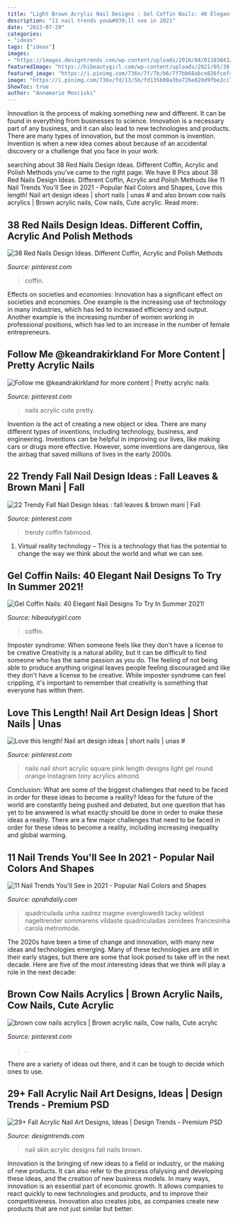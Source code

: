 ```yaml
---
title: "Light Brown Acrylic Nail Designs : Gel Coffin Nails: 40 Elegant Nail Designs To Try In Summer 2021!"
description: "11 nail trends you&#039;ll see in 2021"
date: "2023-07-29"
categories:
- "ideas"
tags: ["ideas"]
images:
- "https://images.designtrends.com/wp-content/uploads/2016/04/01103843/Fashionable-Nail-Design-For-White-Skin.jpg"
featuredImage: "https://hibeautygirl.com/wp-content/uploads/2021/05/38-11.jpg"
featured_image: "https://i.pinimg.com/736x/7f/7b/b6/7f7bb68abce826fcef4cc975936fbdb1.jpg"
image: "https://i.pinimg.com/736x/fd/13/5b/fd135b00a3ba726e820d9fbe2cc77503.jpg"
ShowToc: true
author: "Annamarie Mosciski"
---
```



Innovation is the process of making something new and different. It can be found in everything from businesses to science. Innovation is a necessary part of any business, and it can also lead to new technologies and products. There are many types of innovation, but the most common is invention. Invention is when a new idea comes about because of an accidental discovery or a challenge that you face in your work.

	

		
searching about 38 Red Nails Design Ideas. Different Coffin, Acrylic and Polish Methods you've came to the right page. We have 8 Pics about 38 Red Nails Design Ideas. Different Coffin, Acrylic and Polish Methods like 11 Nail Trends You&#039;ll See in 2021 - Popular Nail Colors and Shapes, Love this length! Nail art design ideas | short nails | unas # and also brown cow nails acrylics | Brown acrylic nails, Cow nails, Cute acrylic. Read more:
		
    
## 38 Red Nails Design Ideas. Different Coffin, Acrylic And Polish Methods

<img loading=lazy src="https://i.pinimg.com/736x/56/8d/cb/568dcb77ca91370e47c19ce20864e3e4.jpg" onerror="this.onerror=null;this.src='https://tse3.mm.bing.net/th?id=OIP._ExvXuHZ61z8wLirh_oG9QHaN1&amp;pid=15.1';" alt="38 Red Nails Design Ideas. Different Coffin, Acrylic and Polish Methods">

_Source: pinterest.com_

>coffin. 

	

Effects on societies and economies:
Innovation has a significant effect on societies and economies. One example is the increasing use of technology in many industries, which has led to increased efficiency and output. Another example is the increasing number of women working in professional positions, which has led to an increase in the number of female entrepreneurs.

    
## Follow Me @keandrakirkland For More Content | Pretty Acrylic Nails

<img loading=lazy src="https://i.pinimg.com/736x/7f/7b/b6/7f7bb68abce826fcef4cc975936fbdb1.jpg" onerror="this.onerror=null;this.src='https://tse1.mm.bing.net/th?id=OIP.6-23V8fxctucNLdmBNlnOAHaHa&amp;pid=15.1';" alt="Follow me @keandrakirkland for more content | Pretty acrylic nails">

_Source: pinterest.com_

>nails acrylic cute pretty. 

	

Invention is the act of creating a new object or idea. There are many different types of inventions, including technology, business, and engineering. Inventions can be helpful in improving our lives, like making cars or drugs more effective. However, some inventions are dangerous, like the airbag that saved millions of lives in the early 2000s.

    
## 22 Trendy Fall Nail Design Ideas : Fall Leaves &amp; Brown Mani | Fall

<img loading=lazy src="https://i.pinimg.com/736x/73/69/e9/7369e94f21998d77016089443c68452c.jpg" onerror="this.onerror=null;this.src='https://tse1.mm.bing.net/th?id=OIP.P6XoU8HdTj3H2iGV7rq9pAHaKW&amp;pid=15.1';" alt="22 Trendy Fall Nail Design Ideas : fall leaves &amp; brown mani | Fall">

_Source: pinterest.com_

>trendy coffin fabmood. 

	

1. Virtual reality technology – This is a technology that has the potential to change the way we think about the world and what we can see.

    
## Gel Coffin Nails: 40 Elegant Nail Designs To Try In Summer 2021!

<img loading=lazy src="https://hibeautygirl.com/wp-content/uploads/2021/05/38-11.jpg" onerror="this.onerror=null;this.src='https://tse4.mm.bing.net/th?id=OIP.2E9KffajNHqE7uPHv1yl8QHaLH&amp;pid=15.1';" alt="Gel Coffin Nails: 40 Elegant Nail Designs To Try In Summer 2021!">

_Source: hibeautygirl.com_

>coffin. 

	

Imposter syndrome: When someone feels like they don't have a license to be creative
Creativity is a natural ability, but it can be difficult to find someone who has the same passion as you do. The feeling of not being able to produce anything original leaves people feeling discouraged and like they don't have a license to be creative. While imposter syndrome can feel crippling, it's important to remember that creativity is something that everyone has within them.

    
## Love This Length! Nail Art Design Ideas | Short Nails | Unas #

<img loading=lazy src="https://i.pinimg.com/736x/cc/19/a9/cc19a929d67bed8f85d697ae4d5b3804.jpg" onerror="this.onerror=null;this.src='https://tse4.mm.bing.net/th?id=OIP.sqbLjeN88pPQrjFFb8WWUAHaHX&amp;pid=15.1';" alt="Love this length! Nail art design ideas | short nails | unas #">

_Source: pinterest.com_

>nails nail short acrylic square pink length designs light gel round orange instagram tony acrylics almond. 

	

Conclusion: What are some of the biggest challenges that need to be faced in order for these ideas to become a reality?
Ideas for the future of the world are constantly being pushed and debated, but one question that has yet to be answered is what exactly should be done in order to make these ideas a reality. There are a few major challenges that need to be faced in order for these ideas to become a reality, including increasing inequality and global warming.

    
## 11 Nail Trends You&#039;ll See In 2021 - Popular Nail Colors And Shapes

<img loading=lazy src="https://hips.hearstapps.com/hmg-prod.s3.amazonaws.com/images/screen-shot-2021-02-10-at-10-13-43-am-1612970100.png?crop=0.839xw:1.00xh;0.0752xw,0&amp;resize=480:*" onerror="this.onerror=null;this.src='https://tse2.mm.bing.net/th?id=OIP.tE4gGxyqB1L6dmSktiomfgHaLH&amp;pid=15.1';" alt="11 Nail Trends You&#039;ll See in 2021 - Popular Nail Colors and Shapes">

_Source: oprahdaily.com_

>quadriculada unha xadrez magme overglowedit tacky wildest nageltrender sommarens vildaste quadriculadas zenidees francesinha carola metromode. 

	

The 2020s have been a time of change and innovation, with many new ideas and technologies emerging. Many of these technologies are still in their early stages, but there are some that look poised to take off in the next decade. Here are five of the most interesting ideas that we think will play a role in the next decade:

    
## Brown Cow Nails Acrylics | Brown Acrylic Nails, Cow Nails, Cute Acrylic

<img loading=lazy src="https://i.pinimg.com/736x/fd/13/5b/fd135b00a3ba726e820d9fbe2cc77503.jpg" onerror="this.onerror=null;this.src='https://tse2.mm.bing.net/th?id=OIP.f7d2GFtfZFbhnby4RSxYvAHaJ3&amp;pid=15.1';" alt="brown cow nails acrylics | Brown acrylic nails, Cow nails, Cute acrylic">

_Source: pinterest.com_

>. 

	

There are a variety of ideas out there, and it can be tough to decide which ones to use.

    
## 29+ Fall Acrylic Nail Art Designs, Ideas | Design Trends - Premium PSD

<img loading=lazy src="https://images.designtrends.com/wp-content/uploads/2016/04/01103843/Fashionable-Nail-Design-For-White-Skin.jpg" onerror="this.onerror=null;this.src='https://tse4.mm.bing.net/th?id=OIP.NNAFk7VSlrFkV0-5gSSxJQHaHa&amp;pid=15.1';" alt="29+ Fall Acrylic Nail Art Designs, Ideas | Design Trends - Premium PSD">

_Source: designtrends.com_

>nail skin acrylic designs fall nails brown. 

	

Innovation is the bringing of new ideas to a field or industry, or the making of new products. It can also refer to the process ofalysing and developing these ideas, and the creation of new business models. In many ways, innovation is an essential part of economic growth. It allows companies to react quickly to new technologies and products, and to improve their competitiveness. Innovation also creates jobs, as companies create new products that are not just similar but better.

